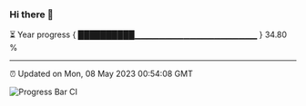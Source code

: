 ### Hi there 👋

⏳ Year progress { ██████████▁▁▁▁▁▁▁▁▁▁▁▁▁▁▁▁▁▁▁▁ } 34.80 %

---

⏰ Updated on Mon, 08 May 2023 00:54:08 GMT

![Progress Bar CI](https://github.com/liununu/liununu/workflows/Progress%20Bar%20CI/badge.svg)
